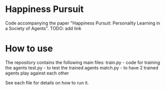 # Happiness Pursuit
Code accompanying the paper "Happiness Pursuit: Personality Learning in a Society of Agents". TODO: add link

# How to use
The repository contains the following main files:
train.py - code for training the agents
test.py - to test the trained agents
match.py - to have 2 trained agents play against each other

See each file for details on how to run it.
